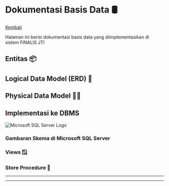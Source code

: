 # Dokumentasi Basis Data 🛢️

[Kembali](README.md)

Halaman ini berisi dokumentasi basis data yang diimplementasikan di sistem FINALIS JTI

## Entitas 📦

## Logical Data Model (ERD) 🧠

## Physical Data Model 💪🏻

## Implementasi ke DBMS 
![Microsoft SQL Server Logo](https://img.shields.io/badge/Microsoft%20SQL%20Server-CC2927?style=for-the-badge&logo=microsoft%20sql%20server&logoColor=white)


### Gambaran Skema di Microsoft SQL Server

### Views 🪟

### Store Procedure 🛒


---
---